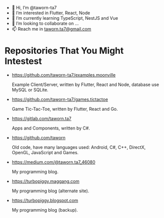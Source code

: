 * 👋 Hi, I’m @taworn-ta7
* 👀 I’m interested in Flutter, React, Node
* 🌱 I’m currently learning TypeScript, NestJS and Vue
* 💞️ I’m looking to collaborate on ...
* 📫 Reach me in taworn.ta7@gmail.com

<!---
taworn-ta7/taworn-ta7 is a ✨ special ✨ repository because its `README.md` (this file) appears on your GitHub profile.
You can click the Preview link to take a look at your changes.
--->

# Repositories That You Might Intestest

* https://github.com/taworn-ta7/examples.moonville

	Example Client/Server, written by Flutter, React and Node, database use MySQL or SQLite.

* https://github.com/taworn-ta7/games.tictactoe

	Game Tic-Tac-Toe, written by Flutter, React and Go.

* https://gitlab.com/taworn.ta7

	Apps and Components, written by C#.

* https://github.com/taworn

	Old code, have many languages used: Android, C#, C++, DirectX, OpenGL, JavaScript and Games.

* https://medium.com/@taworn.ta7_46080

	My programming blog.

* https://turbopiggy.maggang.com

	My programming blog (alternate site).

* https://turbopiggy.blogspot.com

	My programming blog (backup).

